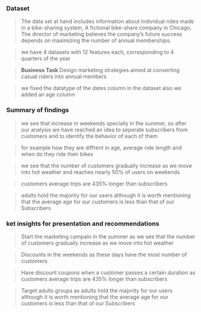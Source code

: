 ### Dataset

> The data set at hand includes information about individual rides made in a bike-sharing system, A fictional bike-share company in Chicago. The director of marketing believes the company’s future success depends on maximizing the number of annual memberships.

> we have 4 datasets with 12 features each, corresponding to 4 quarters of the year

> **Business Task**
Design marketing strategies aimed at converting casual riders into annual members

> we fixed the datatype of the dates column in the dataset also we added an age column 


### Summary of findings

> we see that increase in weekends specially in the summer, so after our analysis we have reached an idea to seperate subscribers from customers and to identify the behavior of each of them

> for example how they are diffrent in age, average ride length and when do they ride their bikes

> we see that the number of customers gradually increase as we move into hot weather and reaches nearly 50% of users on weekends

> customers average trips are 435% longer than subscribers

> adults hold the majority for our users although it is worth mentioning that the average age for
our customers is less than that of our Subscribers


### ket insights for presentation and recommendations

> Start the marketing campain in the summer as we see that the number of customers gradually increase as we move into hot weather

> Discounts in the weekends as these days have the most number of customers

> Have discount coupons when a customer passes a certain duration as customers average trips are 435% longer than subscribers

> Target adults groups as adults hold the majority for our users although it is worth mentioning that the average age for our customers is less than that of our Subscribers
